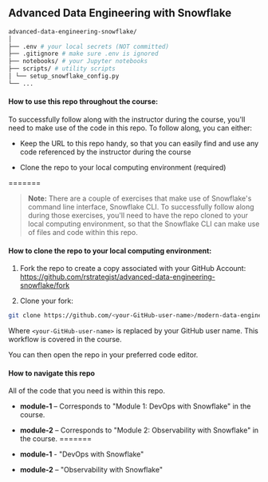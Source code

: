 ## Advanced Data Engineering with Snowflake

```bash
advanced-data-engineering-snowflake/
│
├── .env # your local secrets (NOT committed)
├── .gitignore # make sure .env is ignored
├── notebooks/ # your Jupyter notebooks
├── scripts/ # utility scripts
│ └── setup_snowflake_config.py
└── ...
```

#### How to use this repo throughout the course:

To successfully follow along with the instructor during the course, you'll need to make use of the code in this repo. To follow along, you can either:

- Keep the URL to this repo handy, so that you can easily find and use any code referenced by the instructor during the course

- Clone the repo to your local computing environment (required)

=======
> **Note:** There are a couple of exercises that make use of Snowflake's command line interface, Snowflake CLI. To successfully follow along during those exercises, you'll need to have the repo cloned to your local computing environment, so that the Snowflake CLI can make use of files and code within this repo.

#### How to clone the repo to your local computing environment:

1. Fork the repo to create a copy associated with your GitHub Account: https://github.com/rstrategist/advanced-data-engineering-snowflake/fork

2. Clone your fork:

```bash
git clone https://github.com/<your-GitHub-user-name>/modern-data-engineering-snowflake.git
```

Where `<your-GitHub-user-name>` is replaced by your GitHub user name. This workflow is covered in the course.

You can then open the repo in your preferred code editor.

#### How to navigate this repo

All of the code that you need is within this repo.

- **module-1** – Corresponds to "Module 1: DevOps with Snowflake" in the course.

- **module-2** – Corresponds to "Module 2: Observability with Snowflake" in the course.
=======
* **module-1** - "DevOps with Snowflake"

* **module-2** – "Observability with Snowflake"


